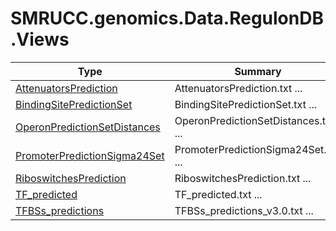 ﻿
# SMRUCC.genomics.Data.RegulonDB.Views

|Type|Summary|
|----|-------|
|[AttenuatorsPrediction](./AttenuatorsPrediction.md)|AttenuatorsPrediction.txt ...|
|[BindingSitePredictionSet](./BindingSitePredictionSet.md)|BindingSitePredictionSet.txt ...|
|[OperonPredictionSetDistances](./OperonPredictionSetDistances.md)|OperonPredictionSetDistances.txt, ...|
|[PromoterPredictionSigma24Set](./PromoterPredictionSigma24Set.md)|PromoterPredictionSigma24Set.txt,  ...|
|[RiboswitchesPrediction](./RiboswitchesPrediction.md)|RiboswitchesPrediction.txt ...|
|[TF_predicted](./TF_predicted.md)|TF_predicted.txt ...|
|[TFBSs_predictions](./TFBSs_predictions.md)|TFBSs_predictions_v3.0.txt ...|

